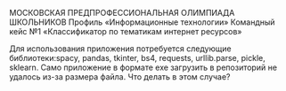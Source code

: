 МОСКОВСКАЯ ПРЕДПРОФЕССИОНАЛЬНАЯ
ОЛИМПИАДА ШКОЛЬНИКОВ
Профиль «Информационные технологии»
Командный кейс №1 «Классификатор по тематикам интернет ресурсов»

Для использования приложения потребуется следующие библиотеки:spacy, pandas, tkinter, bs4, requests, urllib.parse, pickle, sklearn.
Само приложение в формате exe загрузить в репозиторий не удалось из-за размера файла. Что делать в этом случае?
